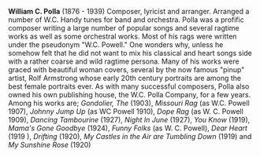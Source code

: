 
**William C. Polla** (1876 - 1939) Composer, lyricist and arranger. Arranged a number of W.C. Handy tunes for band and orchestra. Polla was a profific composer writing a large number of popular songs and several ragtime works as well as some orchestral works. Most of his rags were written under the pseudonym "W.C. Powell." One wonders why, unless he somehow felt that he did not want to mix his classical and heart songs side with a rather coarse and wild ragtime persona. Many of his works were graced with beautiful woman covers, several by the now famous "pinup" artist, Rolf Armstrong whose early 20th century portraits are among the best female portraits ever. As with many successful composers, Polla also owned his own publishing house, the W.C. Polla Company, for a few years. Among his works are; *Gondolier, The* (1903), *Missouri Rag* (as W.C. Powell 1907), *Johnny Jump Up* (as WC Powell 1910), *Dope Rag* (as W. C. Powell 1909), *Dancing Tambourine* (1927), *Night In June* (1927), *You Know* (1919), *Mama's Gone Goodbye* (1924), *Funny Folks* (as W. C. Powell), *Dear Heart* (1919 ), *Drifting* (1920), *My Castles in the Air are Tumbling Down* (1919) and *My Sunshine Rose* (1920)
